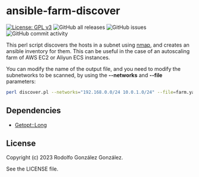 # ansible-farm-discover

[![License: GPL v3](https://img.shields.io/badge/License-GPLv3-blue.svg)](https://www.gnu.org/licenses/gpl-3.0)
![GitHub all releases](https://img.shields.io/github/downloads/rgglez/ansible-farm-discover/total) 
![GitHub issues](https://img.shields.io/github/issues/rgglez/ansible-farm-discover) 
![GitHub commit activity](https://img.shields.io/github/commit-activity/y/rgglez/ansible-farm-discover)

This perl script discovers the hosts in a subnet using [nmap](https://nmap.org/), and creates an ansible inventory for them. This can be useful in the case of an autoscaling farm of AWS EC2 or Aliyun ECS instances.

You can modify the name of the output file, and you need to modify the subnetworks to be scanned, by using the **--networks** and **--file** parameters:

```bash
perl discover.pl --networks="192.168.0.0/24 10.0.1.0/24" --file=farm.yaml
```

## Dependencies

* [Getopt::Long](https://perldoc.perl.org/Getopt::Long)

## License

Copyright (c) 2023 Rodolfo González González.

See the LICENSE file.
